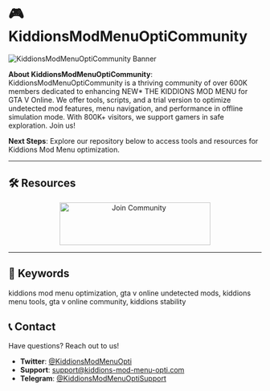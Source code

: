 # 🎮 KiddionsModMenuOptiCommunity

 
![KiddionsModMenuOptiCommunity Banner](https://telegra.ph/file/58adb2497b88cba960c86.png)

**About KiddionsModMenuOptiCommunity**: KiddionsModMenuOptiCommunity is a thriving community of over 600K members dedicated to enhancing NEW* THE KIDDIONS MOD MENU for GTA V Online. We offer tools, scripts, and a trial version to optimize undetected mod features, menu navigation, and performance in offline simulation mode. With 800K+ visitors, we support gamers in safe exploration. Join us!

**Next Steps**: Explore our repository below to access tools and resources for Kiddions Mod Menu optimization.

---

## 🛠 Resources

 <div align="center">
  <a href="https://github.com/Kiddions-ModMenu-Opti-Community/Kiddions-ModMenu-Opti-Pack" target="_blank">
    <img src="https://img.shields.io/badge/Join-Community-3498db" alt="Join Community" width="300" height="85" style="border:none;">
  </a>
</div>

---

## 🔑 Keywords

kiddions mod menu optimization, gta v online undetected mods, kiddions menu tools, gta v online community, kiddions stability

## 📞 Contact

Have questions? Reach out to us!  
- **Twitter**: [@KiddionsModMenuOpti](https://twitter.com/KiddionsModMenuOpti)  
- **Support**: [support@kiddions-mod-menu-opti.com](mailto:support@kiddions-mod-menu-opti.com)  
- **Telegram**: [@KiddionsModMenuOptiSupport](https://t.me/KiddionsModMenuOptiSupport)  
